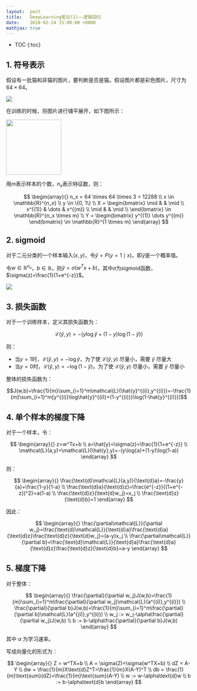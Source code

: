 ```yaml
---
layout:  post
title:   DeepLearning笔记(1)——逻辑回归
date:    2018-02-24 15:00:00 +0800
mathjax: true
---
```


* TOC
{:toc}

## 1. 符号表示

假设有一批猫和非猫的图片，要判断是否是猫。假设图片都是彩色图片，尺寸为$64\times64$。

![]({{site.baseurl}}/assets/img/2018/02/24/1-1.png)

在训练的时候，将图片进行铺平展开，如下图所示：

<img src="{{site.baseurl}}/assets/img/2018/02/24/1-2.png" style="width:150px">

用$m$表示样本的个数，$n_x$表示特征数，则：

$$
\begin{array}{}
n_x = 64 \times 64 \times 3 = 12288 \\
x \in \mathbb{R}^{n_x} \\
y \in \{0, 1\} \\
X = \begin{bmatrix} \mid & & \mid \\ x^{(1)} & \dots & x^{(m)} \\ \mid & & \mid \\ \end{bmatrix} \in \mathbb{R}^{n_x \times m} \\
Y = \begin{bmatrix} y^{(1)} \dots y^{(m)} \end{bmatrix} \in \mathbb{R}^{1 \times m}
\end{array}
$$

## 2. sigmoid

对于二元分类的一个样本输入$(x, y)$，令$\hat{y}=P(y=1 \mid x)$。即$\hat{y}$是一个概率值。

令$w \in \mathbb{R}^{n_x}$，$b \in \mathbb{R}$，则$\hat{y} = \sigma(w^Tx+b)$，其中$\sigma$为sigmoid函数，$\sigma(z)=\frac{1}{1+e^{-z}}$。

![]({{site.baseurl}}/assets/img/2018/02/24/1-3.png)

## 3. 损失函数

对于一个训练样本，定义其损失函数为：

$$\mathcal{L}(\hat{y},y)=-(y\log\hat{y}+(1-y)\log(1-\hat{y}))$$

则：

- 当$y=1$时，$\mathcal{L}(\hat{y},y)=-\log\hat{y}$，为了使 $\mathcal{L}(\hat{y},y)$ 尽量小，需要 $\hat{y}$ 尽量大
- 当$y=0$时，$\mathcal{L}(\hat{y},y)=-\log(1-\hat{y})$，为了使 $\mathcal{L}(\hat{y},y)$ 尽量小，需要 $\hat{y}$ 尽量小

整体的损失函数为：

$$J(w,b)=\frac{1}{m}\sum_{i=1}^m\mathcal{L}(\hat{y}^{(i)},y^{(i)})=-\frac{1}{m}\sum_{i=1}^m[y^{(i)}\log\hat{y}^{(i)}+(1-y^{(i)})\log(1-\hat{y}^{(i)})]$$

## 4. 单个样本的梯度下降

对于一个样本，令：

$$
\begin{array}{}
z=w^Tx+b \\
a=\hat{y}=\sigma(z)=\frac{1}{1+e^{-z}} \\
\mathcal{L}(a,y)=\mathcal{L}(\hat{y},y)=-(y\log{a}+(1-y)\log(1-a))
\end{array}
$$

则：

$$
\begin{array}{}
\frac{\text{d}\mathcal{L}(a,y)}{\text{d}a}=-\frac{y}{a}+\frac{1-y}{1-a} \\
\frac{\text{d}a}{\text{d}z}=\frac{e^{-z}}{(1+e^{-z})^2}=a(1-a) \\
\frac{\text{d}z}{\text{d}w_j}=x_j \\
\frac{\text{d}z}{\text{d}b}=1
\end{array}
$$

因此：

$$
\begin{array}{}
\frac{\partial\mathcal{L}}{\partial w_j}=\frac{\text{d}\mathcal{L}}{\text{d}a}\frac{\text{d}a}{\text{d}z}\frac{\text{d}z}{\text{d}w_j}=(a-y)x_j \\
\frac{\partial\mathcal{L}}{\partial b}=\frac{\text{d}\mathcal{L}}{\text{d}a}\frac{\text{d}a}{\text{d}z}\frac{\text{d}z}{\text{d}b}=a-y
\end{array}
$$

## 5. 梯度下降

对于整体：

$$
\begin{array}{}
\frac{\partial}{\partial w_j}J(w,b)=\frac{1}{m}\sum_{i=1}^m\frac{\partial}{\partial w_j}\mathcal{L}(a^{(i)},y^{(i)}) \\
\frac{\partial}{\partial b}J(w,b)=\frac{1}{m}\sum_{i=1}^m\frac{\partial}{\partial b}\mathcal{L}(a^{(i)},y^{(i)}) \\
w_j := w_j-\alpha\frac{\partial}{\partial w_j}J(w,b) \\
b := b-\alpha\frac{\partial}{\partial b}J(w,b)
\end{array}
$$

其中 $\alpha$ 为学习速率。

写成向量化的形式为：

$$
\begin{array}{}
Z = w^TX+b \\
A = \sigma(Z)=\sigma(w^TX+b) \\
dZ = A-Y \\
dw = \frac{1}{m}X\text{d}Z^T=\frac{1}{m}X(A-Y)^T \\
db = \frac{1}{m}\text{sum}(dZ)=\frac{1}{m}\text{sum}(A-Y) \\
w := w-\alpha\text{d}w \\
b := b-\alpha\text{d}b
\end{array}
$$